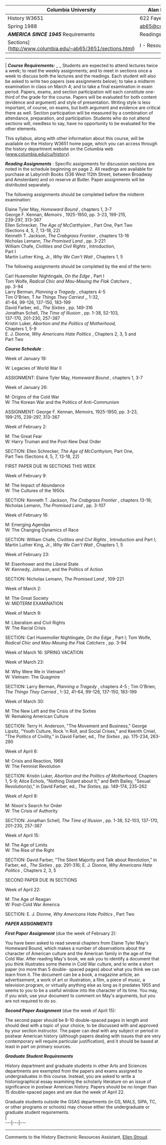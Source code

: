   Columbia University | Alan Brinkley  
---|---  
History W3651 | 622  Fayerweather  
Spring 1988 | ab65@columbia.edu  
  **_AMERICA SINCE 1945_**   Requirements | Readings | Schedule | Papers | [TA
Sections](http://www.columbia.edu/~ab65/3651/sections.html) | I - Resources

* * *

  | **_Course Requirements:_** _ _ Students are expected to attend lectures
twice a week; to read the weekly assignments; and to meet in sections once a
week to discuss both the lectures and the readings.   Each student will also
be asked to write two papers (see assignments below); to take a midterm
examination in class on March 4; and to take a final examination in exam
period.  Papers, exams, and section participation will each constitute one-
third of the grade for the course.  Papers will be evaluated for both content
(evidence and argument) and style of presentation.  Writing style is less
important, of course, on exams, but both argument and evidence are critical
there as well.  Section participation will be measured by a combination of
attendance, preparation, and participation.  Students who do not attend
sections will, needless to say, have no opportunity to be evaluated for the
other elements.

This syllabus, along with other information about this course, will be
available on the History W3651 home page, which you can access through the
history department website on the Columbia web (www.columbia.edu/cu/history).

**_Reading Assignments_** :  Specific assignments for discussion sections are
noted in the schedule beginning on page 2.  All readings are available for
purchase at Labyrinth Books (536 West 112th Street, between Broadway and
Amsterdam) and on reserve at Butler.  Paper assignments will be distributed
separately.

The following assignments should be completed before the midterm examination:

Elaine Tyler May, _Homeward Bound_ , chapters 1, 3-7  
George F. Kennan, _Memoirs_ , 1925-1950, pp. 3-23, 199-215,  
  239-297, 313-367  
Ellen Schrecker, _The Age of McCarthyism_ , Part One, Part Two  
  (Sections 4, 5, 7, 13-18, 22)  
Kenneth T. Jackson, _The Crabgrass Frontier_ ,  chapters 13-16  
Nicholas Lemann, _The Promised Land_ ,  pp. 3-221  
William Chafe, _Civilities and Civil Rights_ , Introduction,  
  Part I  
Martin Luther King, Jr., _Why We Can't Wait_ , Chapters 1, 5  
    
The following assignments should be completed by the end of the term:

Carl Husemoller Nightingale, _On the Edge_ , Part I  
Tom Wolfe, _Radical Chic and Mau-Mauing the Flak Catchers_ ,  
  pp. 3-94  
Larry Berman, _Planning a Tragedy_ ,  chapters 4-5  
Tim O'Brien, T _he Things They Carried_ ,, 1-32,  
  41-64, 99-126, 137-150, 183-199  
David Farber, ed., _The Sixties_ , pp. 149-316  
Jonathan Schell, _The Time of Illusion_ , pp. 1-38, 52-103,  
  137-170, 201-230, 257-387  
Kristin Luker, _Abortion and the Politics of Motherhood,_  
  Chapters 1, 5-9  
E. J. Dionne, _Why Americans Hate Politics_ , Chapters 2, 3, 5 and  
  Part  Two  


**_Course Schedule_** :

Week of January 19:

W:  Legacies of World War II

ASSIGNMENT:  Elaine Tyler May, _Homeward Bound_ , chapters 1, 3-7  


Week of January 26:

M:  Origins of the Cold War  
W:  The Korean War and the Politics of Anti-Communism

ASSIGNMENT:  George F. Kennan, _Memoirs,_ 1925-1950, pp. 3-23,  
  199-215, 239-297, 313-367  


Week of February 2:

M:  The Great Fear  
W:  Harry Truman and the Post-New Deal Order

SECTION: Ellen Schrecker, _The Age of McCarthyism,_ Part One,  
  Part Two (Sections 4, 5, 7, 13-18, 22)

FIRST PAPER DUE IN SECTIONS THIS WEEK  


Week of February 9:

M:  The Impact of Abundance  
W:  The Cultures of the 1950s

SECTION:  Kenneth T. Jackson, _The Crabgrass Frontier_ , chapters 13-16;
Nicholas Lemann, _The Promised Land_ , pp. 3-107  


Week of February 16:

M:  Emerging Agendas  
W:  The Changing Dynamics of Race

SECTION:  William Chafe, _Civilities and Civl Rights_ , Introduction and Part
I;  Martin Luther King, Jr., _Why We Can't Wait_ , Chapters 1, 5  


Week of February 23:

M:  Eisenhower and the Liberal State  
W:  Kennedy, Johnson, and the Politics of Action

SECTION:  Nicholas Lemann, _The Promised Land_ , 109-221  


Week of March 2:

M:  The Great Society  
W:  MIDTERM EXAMINATION  


Week of March 9:

M:  Liberalism and Civil Rights  
W:  The Racial Crisis

SECTION:  Carl Husemoller Nightingale, _On the Edge_ , Part I; Tom Wolfe,
_Radical Chic and Mau-Mauing the Flak Catchers_ , pp. 3-94  


Week of March 16:  SPRING VACATION  


Week of March 23:

M:  Why Were We in Vietnam?  
W:  Vietnam: The Quagmire

SECTION:  Larry Berman, _Planning a Tragedy_ , chapters 4-5 ; Tim O'Brien,
_The Things They Carried_ , 1-32, 41-64, 99-126, 137-150, 183-199  


Week of March 30:

M:  The New Left and the Crisis of the Sixties  
W:  Remaking American Culture

SECTION:  Terry H. Anderson, "The Movement and Business," George Lipsitz,
"Youth Culture, Rock 'n Roll, and Social Crises," and Keenth Cmiel, "The
Politics of Civility," in David Farber, ed., _The Sixties_ , pp. 175-234,
263-290  


Week of April 6:

M:  Crisis and Reaction, 1968  
W:  The Feminist Revolution

SECTION: Kristin Luker, _Abortion and the Politics of Motherhood,_ Chapters 1,
5-9; Alice Echols, "Nothing Distant about It," and Beth Bailey, "Sexual
Revolution(s)," in David Farber, ed., _The Sixties,_ pp. 149-174, 235-262  


Week of April 8:

M:  Nixon's Search for Order  
W:  The Crisis of Authority

SECTION:  Jonathan Schell, _The Time of Illusion_ , pp. 1-38,  52-103,
137-170, 201-230, 257-387  


Week of April 15:

M:  The Age of Limits  
W:  The Rise of the Right

SECTION:  David Farber, "The Silent Majority and Talk about Revolution," in
Farber, ed., _The Sixties_ , pp. 291-316; E. J. Dionne, _Why Americans Hate
Politics_ , Chapters 2, 3, 5

SECOND PAPER DUE IN SECTIONS  


Week of April 22:

M:  The Age of Reagan  
W:  Post-Cold War America

SECTION:  E. J. Dionne, _Why Americans Hate Politics_ , Part Two  


**_PAPER   ASSIGNMENTS_**

**_First Paper Assignment_** (due the week of February 2):

You have been asked to read several chapters from Elaine Tyler May's Homeward
Bound, which makes a number of observations about the character of American
culture and the American family in the age of the Cold War.  After reading
May's book, we ask you to identify a document that you think illustrates some
theme in Cold War culture, and to write a short paper (no more than 5 double-
spaced pages) about what you think we can learn from it.  The document can be
a book, a magazine article, an advertisement, a work of art or illustration, a
film, a piece of music, a television program, or virtually anything else as
long as it predates 1955 and seems to you to be a useful window into the
character of its time.   You may, if you wish, use your document to comment on
May's arguments, but you are not required to do so.  


**_Second Paper Assignment_** (due the week of April 15):

The second paper should be 8-10 double-spaced pages in length and should deal
with a topic of your choice, to be discussed with and approved by your section
instructor.  The paper can deal with any subject or period in postwar American
history (although papers dealing with issues that are very contemporary will
require particular justification), and it should be based at least in part on
primary sources.  


**_Graduate Student Requirements_**

History department and graduate students in other Arts and Sciences
departments are exempted from the papers and exams assigned to undergraduates
in this course.  Instead, you are asked to write a historiographical essay
examining the scholarly literature on an issue of significance in postwar
American history.  Papers should be no longer than 15 double-spaced pages and
are due the week of April 22.

Graduate students outside the GSAS departments (in GS, MALS, SIPA, TC, or
other programs or schools) may choose either the undergraduate or graduate
student requirements.  
  |  
---|---|---  
  
* * *

Comments to the History Electronic Resources Assistant, [Ellen
Stroud](mailto:efs12@columbia.edu).  

